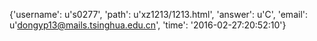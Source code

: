 {'username': u's0277', 'path': u'xz1213/1213.html', 'answer': u'C', 'email': u'dongyp13@mails.tsinghua.edu.cn', 'time': '2016-02-27:20:52:10'}